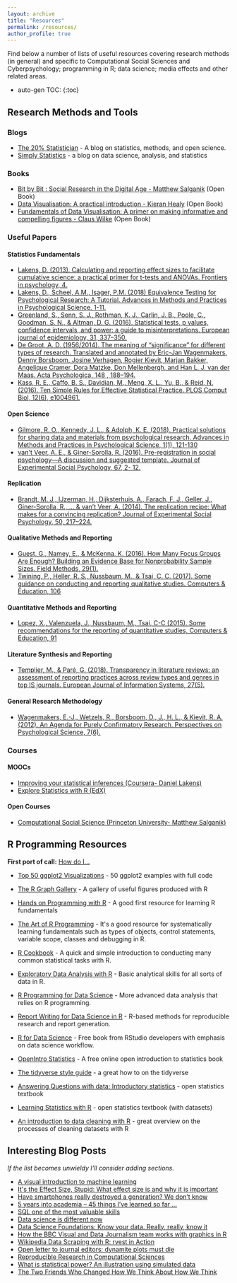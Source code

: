 ```yaml
---
layout: archive
title: "Resources"
permalink: /resources/
author_profile: true
---
```


Find below a number of lists of useful resources covering research methods (in general) and specific to Computational Social Sciences and Cyberpsychology; programming in R; data science; media effects and other related areas.

* auto-gen TOC:
{:toc}

## Research Methods and Tools

### Blogs

* [The 20% Statistician](http://daniellakens.blogspot.com/) - A blog on statistics, methods, and open science.
* [Simply Statistics](https://simplystatistics.org) - a blog on data science, analysis, and statistics

### Books

* [Bit by Bit : Social Research in the Digital Age - Matthew Salganik](https://www.bitbybitbook.com) (Open Book)
* [Data Visualisation: A practical introduction - Kieran Healy](http://socviz.co) (Open Book)
* [Fundamentals of Data Visualisation: A primer on making informative and compelling figures - Claus Wilke](https://serialmentor.com/dataviz/) (Open Book)

### Useful Papers

#### Statistics Fundamentals

* [Lakens, D. (2013). Calculating and reporting effect sizes to facilitate cumulative science: a practical primer for t-tests and ANOVAs. Frontiers in psychology, 4.](https://doi.org/10.3389/fpsyg.2013.00863)
* [Lakens, D., Scheel, A.M., Isager, P.M. (2018) Equivalence Testing for Psychological Research: A Tutorial. Advances in Methods and Practices in Psychological Science, 1-11.](https://doi.org/10.1177/2515245918770963)
* [Greenland, S., Senn, S. J., Rothman, K. J., Carlin, J. B., Poole, C., Goodman, S. N., & Altman, D. G. (2016). Statistical tests, p values, confidence intervals, and power: a guide to misinterpretations. European journal of epidemiology, 31, 337–350.](https://doi.org/10.1007/s10654-016-0149-3)
* [De Groot, A. D. (1956/2014). The meaning of “significance” for different types of research. Translated and annotated by Eric-Jan Wagenmakers, Denny Borsboom, Josine Verhagen, Rogier Kievit, Marjan Bakker, Angelique Cramer, Dora Matzke, Don Mellenbergh, and Han L. J. van der Maas. Acta Psychologica, 148 , 188–194.](https://doi.org/10.1016/j.actpsy.2014.02.001)
* [Kass, R. E., Caffo, B. S., Davidian, M., Meng, X. L., Yu, B., & Reid, N. (2016). Ten Simple Rules for Effective Statistical Practice. PLOS Comput Biol, 12(6), e1004961.](https://doi.org/10.1371/journal.pcbi.1004961)

#### Open Science

* [Gilmore, R. O., Kennedy, J. L., & Adolph, K. E. (2018). Practical solutions for sharing data and materials from psychological research. Advances in Methods and Practices in Psychological Science, 1(1), 121-130](https://doi.org/10.1177%2F2515245917746500)
* [van't Veer, A. E., & Giner-Sorolla, R. (2016). Pre-registration in social psychology—A discussion and suggested template. Journal of Experimental Social Psychology, 67, 2- 12.](https://doi.org/10.1016/j.jesp.2016.03.004)

#### Replication

* [Brandt, M. J., IJzerman, H., Dijksterhuis, A., Farach, F. J., Geller, J., Giner-Sorolla, R., ... & van’t Veer, A. (2014). The replication recipe: What makes for a convincing replication? Journal of Experimental Social Psychology, 50, 217–224.](https://doi.org/10.1016/j.jesp.2013.10.005)

#### Qualitative Methods and Reporting

* [Guest, G., Namey, E., & McKenna, K. (2016). How Many Focus Groups Are Enough? Building an Evidence Base for Nonprobability Sample Sizes. Field Methods, 29(1).](https://doi.org/10.1177/1525822X16639015)
* [Twining, P., Heller, R. S., Nussbaum, M., & Tsai, C. C. (2017). Some guidance on conducting and reporting qualitative studies. Computers & Education, 106](https://doi.org/10.1016/j.compedu.2016.12.002)

#### Quantitative Methods and Reporting

* [Lopez, X., Valenzuela, J., Nussbaum, M., Tsai, C-C (2015). Some recommendations for the reporting of quantitative studies, Computers & Education, 91](https://doi.org/10.1016/j.compedu.2015.09.010)

#### Literature Synthesis and Reporting

* [Templier, M., & Paré, G. (2018). Transparency in literature reviews: an assessment of reporting practices across review types and genres in top IS journals. European Journal of Information Systems, 27(5).](https://doi.org/10.1080/0960085X.2017.1398880)

#### General Research Methodology

* [Wagenmakers, E.-J., Wetzels, R., Borsboom, D., J., H. L., & Kievit, R. A. (2012). An Agenda for Purely Confirmatory Research. Perspectives on Psychological Science, 7(6).](https://doi.org/10.1177/1745691612463078)

### Courses

#### MOOCs

* [Improving your statistical inferences (Coursera- Daniel Lakens)](https://www.coursera.org/learn/statistical-inferences) 
* [Explore Statistics with R (EdX)](https://www.edx.org/course/explore-statistics-r-kix-kiexplorx-0)

#### Open Courses

* [Computational Social Science (Princeton University- Matthew Salganik)](http://www.princeton.edu/~mjs3/soc596_f2016/)

## R Programming Resources

__First port of call:__ [How do I...](https://smach.github.io/R4JournalismBook/HowDoI.html)

* [Top 50 ggplot2 Visualizations](http://r-statistics.co/Top50-Ggplot2-Visualizations-MasterList-R-Code.html) - 50 ggplot2 examples with full code
* [The R Graph Gallery](https://www.r-graph-gallery.com) - A gallery of useful figures produced with R

* [Hands on Programming with R](https://rstudio-education.github.io/hopr/) - A good first resource for learning R fundamentals
* [The Art of R Programming](http://shop.oreilly.com/product/9781593273842.do) - It's a good resource for systematically learning fundamentals such as types of objects, control statements, variable scope, classes and debugging in R.
* [R Cookbook](http://shop.oreilly.com/product/9780596809164.do) - A quick and simple introduction to conducting many common statistical tasks with R.
* [Exploratory Data Analysis with R](https://leanpub.com/exdata) - Basic analytical skills for all sorts of data in R.
* [R Programming for Data Science](https://leanpub.com/rprogramming) - More advanced data analysis that relies on R programming.
* [Report Writing for Data Science in R](https://leanpub.com/reportwriting) - R-based methods for reproducible research and report generation.
* [R for Data Science](http://r4ds.had.co.nz/) - Free book from RStudio developers with emphasis on data science workflow.
* [OpenIntro Statistics](https://www.openintro.org/stat/textbook.php?stat_book=os) - A free online open introduction to statistics book
* [The tidyverse style guide](https://style.tidyverse.org) - a great how to on the tidyverse
* [Answering Questions with data: Introductory statistics](https://crumplab.github.io/statistics/) - open statistics textbook
* [Learning Statistics with R](https://learningstatisticswithr.com) - open statistics textbook (with datasets)
* [An introduction to data cleaning with R](https://cran.r-project.org/doc/contrib/de_Jonge+van_der_Loo-Introduction_to_data_cleaning_with_R.pdf) - great overview on the processes of cleaning datasets with R

## Interesting Blog Posts
*If the list becomes unwieldy I'll consider adding sections.*

* [A visual introduction to machine learning](http://www.r2d3.us/visual-intro-to-machine-learning-part-1)
* [It's the Effect Size, Stupid: What effect size is and why it is important](https://www.leeds.ac.uk/educol/documents/00002182.htm)
* [Have smartphones really destroyed a generation? We don’t know](https://www.vox.com/science-and-health/2019/2/20/18210498/smartphones-tech-social-media-teens-depression-anxiety-research)
* [5 years into academia – 45 things I’ve learned so far …](https://tobiasdienlin.com/2017/06/18/5-years-into-academia-things-ive-learned-so-far/)
* [SQL one of the most valuable skills](http://www.craigkerstiens.com/2019/02/12/sql-most-valuable-skill/)
* [Data science is different now](https://veekaybee.github.io/2019/02/13/data-science-is-different/)
* [Data Science Foundations: Know your data. Really, really, know it](https://towardsdatascience.com/data-science-foundations-know-your-data-really-really-know-it-a6bb97eb991c?sk=42f1c02883e744df7dbb618373312244)
* [How the BBC Visual and Data Journalism team works with graphics in R](https://medium.com/bbc-visual-and-data-journalism/how-the-bbc-visual-and-data-journalism-team-works-with-graphics-in-r-ed0b35693535)
* [Wikipedia Data Scraping with R: rvest in Action](https://medium.com/@kyleake/wikipedia-data-scraping-with-r-rvest-in-action-3c419db9af2d)
* [Open letter to journal editors: dynamite plots must die](https://simplystatistics.org/2019/02/21/dynamite-plots-must-die/)
* [Reproducible Research in Computational Sciences](https://blog.dominodatalab.com/reproducible-research-using-domino/)
* [What is statistical power? An illustration using simulated data](https://tobiasdienlin.com/2019/03/07/what-is-statistical-power-an-illustration-using-simulated-data/)
* [The Two Friends Who Changed How We Think About How We Think](https://www.newyorker.com/books/page-turner/the-two-friends-who-changed-how-we-think-about-how-we-think)


